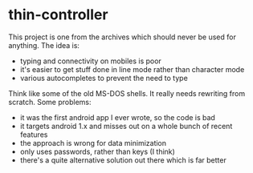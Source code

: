# thin-controller

This project is one from the archives which should never be used for anything. The idea is:
* typing and connectivity on mobiles is poor
* it's easier to get stuff done in line mode rather than character mode
* various autocompletes to prevent the need to type

Think like some of the old MS-DOS shells. It really needs rewriting from scratch. Some problems:
* it was the first android app I ever wrote, so the code is bad
* it targets android 1.x and misses out on a whole bunch of recent features
* the approach is wrong for data minimization
* only uses passwords, rather than keys (I think)
* there's a quite alternative solution out there which is far better
